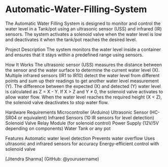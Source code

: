 # Automatic-Water-Filling-System
The Automatic Water Filling System is designed to monitor and control the water level in a Tank/pot using an ultrasonic sensor (USS) and infrared (IR) sensors. The system activates a solenoid valve when the water level is low and deactivates it when the tank/pot reaches the desired level.

Project Description
The system monitors the water level inside a container and ensures that it stays within a predefined range using sensors.

How It Works
The ultrasonic sensor (USS) measures the distance between the sensor and the water surface to determine the current water level (X).
Multiple infrared sensors (IR1 to IR10) detect the water level from different points and sum up their readings to get another water level measurement (Y).
The difference between the expected (X) and detected (Y) water level is calculated as Z = X - Y.
If X > Z and Y ≠ 0, the solenoid valve activates to allow water flow.
When the water level reaches the required height (X < Z), the solenoid valve deactivates to stop water flow.

 Hardware Requirements
Microcontroller (Arduino)
Ultrasonic Sensor (HC-SR04 or equivalent)
Infrared Sensors (10 IR sensors for level detection)
Solenoid Valve
Relay Module (for solenoid control)
Power Supply (12V/5V depending on components)
Water Tank or any pot

Features
Automatic water level detection
Prevents water overflow
Uses ultrasonic and infrared sensors for accuracy
Energy-efficient control with solenoid valve

[Jitendra Sharma] (GitHub: @yourusername)
